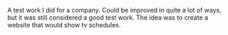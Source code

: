 A test work I did for a company. Could be improved in quite a lot of ways, but it was still considered a good test work. The idea was to create a website that would show tv schedules.